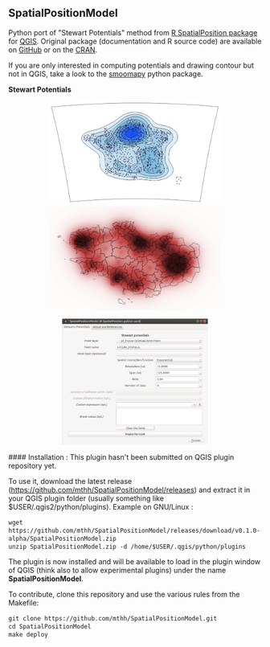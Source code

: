 SpatialPositionModel
--------------------

Python port of "Stewart Potentials" method from [R SpatialPosition package](https://github.com/Groupe-ElementR/SpatialPosition) for [QGIS](http://qgis.org).
Original package (documentation and R source code) are available on [GitHub](https://github.com/Groupe-ElementR/SpatialPosition) or on the [CRAN](https://cran.r-project.org/web/packages/SpatialPosition/).  

If you are only interested in computing potentials and drawing contour but not in QGIS, take a look to the [smoomapy](https://pypi.python.org/pypi/smoomapy/) python package.

**Stewart Potentials**  
<p style="text-align: center;"><img src="misc/stewart_screenshot.png" width="340.4" height="207.1">
<img src="misc/stewart_screenshot_raster.png" width="340.4" height="207.1"></p>
<p style="text-align: center;"><img src="misc/stewart_screenshot_menu.png" width="289.6" height="250"></p>
#### Installation :
This plugin hasn't been submitted on QGIS plugin repository yet.

To use it, download the latest release (https://github.com/mthh/SpatialPositionModel/releases) and extract it in your QGIS plugin folder (usually something like $USER/.qgis2/python/plugins).
Example on GNU/Linux :
```
wget https://github.com/mthh/SpatialPositionModel/releases/download/v0.1.0-alpha/SpatialPositionModel.zip
unzip SpatialPositionModel.zip -d /home/$USER/.qgis/python/plugins
```

The plugin is now installed and will be available to load in the plugin window of QGIS (think also to allow experimental plugins) under the name **SpatialPositionModel**.


To contribute, clone this repository and use the various rules from the Makefile:

```
git clone https://github.com/mthh/SpatialPositionModel.git
cd SpatialPositionModel
make deploy
```
